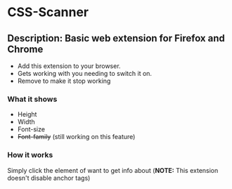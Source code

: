 # CSS-Scanner

## **Description:** Basic web extension for Firefox and Chrome

- Add this extension to your browser.
- Gets working with you needing to switch it on.
- Remove to make it stop working

### What it shows
- Height
- Width
- Font-size
- ~~Font-family~~ (still working on this feature)
### How it works

Simply click the element of want to get info about (**NOTE:** This extension doesn't disable anchor tags)

